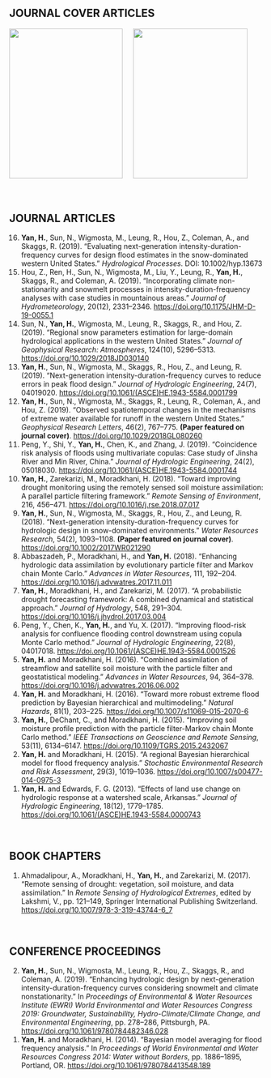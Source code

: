 ## JOURNAL COVER ARTICLES
<a href="https://doi.org/10.1029/2018GL080260" style="text-decoration:none"><img src="https://i.ibb.co/Z14spyX/GRL.png" class="image2"  width="224.36" height="295.75" align="left" border="0" style="border-style: none;"> </a> &emsp;
<a href="https://doi.org/10.1002/2017WR021290" style="text-decoration:none"><img src="https://image.ibb.co/bwqUad/wrr.png" class="image2"  width="225.55" height="295.75" border="0" style="border-style: none;"> </a> &emsp;<br /> <br /> <br /> 

## JOURNAL ARTICLES 
<ol reversed>
  <li><strong>Yan, H.</strong>, Sun, N., Wigmosta, M., Leung, R., Hou, Z., Coleman, A., and Skaggs, R. (2019). “Evaluating next-generation intensity-duration-frequency curves for design flood estimates in the snow-dominated western United States.” <em>Hydrological Processes</em>. DOI: 10.1002/hyp.13673
  <li>Hou, Z., Ren, H., Sun, N., Wigmosta, M., Liu, Y., Leung, R., <strong>Yan, H.</strong>, Skaggs, R., and Coleman, A. (2019). “Incorporating climate non-stationarity and snowmelt processes in intensity-duration-frequency analyses with case studies in mountainous areas.” <em>Journal of Hydrometeorology</em>, 20(12), 2331–2346. <a href=" https://doi.org/10.1175/JHM-D-19-0055.1">https://doi.org/10.1175/JHM-D-19-0055.1</a></li>  
 <li>Sun, N., <strong>Yan, H.</strong>, Wigmosta, M., Leung, R., Skaggs, R., and Hou, Z. (2019). “Regional snow parameters estimation for large-domain hydrological applications in the western United States.” <em>Journal of Geophysical Research: Atmospheres</em>, 124(10), 5296–5313. <a href=" https://doi.org/10.1029/2018JD030140">https://doi.org/10.1029/2018JD030140</a></li>    
 <li><strong>Yan, H.</strong>, Sun, N., Wigmosta, M., Skaggs, R., Hou, Z., and Leung, R. (2019). “Next-generation intensity-duration-frequency curves to reduce errors in peak flood design.” <em>Journal of Hydrologic Engineering</em>, 24(7), 04019020. <a href=" https://doi.org/10.1061/(ASCE)HE.1943-5584.0001799">https://doi.org/10.1061/(ASCE)HE.1943-5584.0001799</a></li>    
  <li><strong>Yan, H.</strong>, Sun, N., Wigmosta, M., Skaggs, R., Leung, R., Coleman, A., and Hou, Z. (2019). “Observed spatiotemporal changes in the mechanisms of extreme water available for runoff in the western United States.” <em>Geophysical Research Letters</em>, 46(2), 767–775. <strong>(Paper featured on journal cover)</strong>. <a href="https://doi.org/10.1029/2018GL080260">https://doi.org/10.1029/2018GL080260</a></li>
  <li>Peng, Y., Shi, Y., <strong>Yan, H.</strong>, Chen, K., and Zhang, J. (2019). “Coincidence risk analysis of floods using multivariate copulas: Case study of Jinsha River and Min River, China.” <em>Journal of Hydrologic Engineering</em>, 24(2), 05018030. <a href="https://doi.org/10.1061/(ASCE)HE.1943-5584.0001744">https://doi.org/10.1061/(ASCE)HE.1943-5584.0001744</a></li>  
 <li><strong>Yan, H.</strong>, Zarekarizi, M., Moradkhani, H. (2018). “Toward improving drought monitoring using the remotely sensed soil moisture assimilation: A parallel particle filtering framework.” <em>Remote Sensing of Environment</em>, 216, 456–471. <a href="https://doi.org/10.1016/j.rse.2018.07.017">https://doi.org/10.1016/j.rse.2018.07.017</a></li>  
  <li><strong>Yan, H.</strong>, Sun, N., Wigmosta, M., Skaggs, R., Hou, Z., and Leung, R. (2018). “Next-generation intensity-duration-frequency curves for hydrologic design in snow-dominated environments.” <em>Water Resources Research</em>, 54(2), 1093–1108. <strong>(Paper featured on journal cover)</strong>. <a href="https://doi.org/10.1002/2017WR021290">https://doi.org/10.1002/2017WR021290</a></li>
  <li>Abbaszadeh, P., Moradkhani, H., and <strong>Yan, H.</strong> (2018). “Enhancing hydrologic data assimilation by evolutionary particle filter and Markov chain Monte Carlo.” <em>Advances in Water Resources</em>, 111, 192–204. <a href="https://doi.org/10.1016/j.advwatres.2017.11.011">https://doi.org/10.1016/j.advwatres.2017.11.011</a></li>
  <li><strong>Yan, H.</strong>, Moradkhani, H., and Zarekarizi, M. (2017). “A probabilistic drought forecasting framework: A combined dynamical and statistical approach.” <em>Journal of Hydrology</em>, 548, 291–304. <a href="https://doi.org/10.1016/j.jhydrol.2017.03.004">https://doi.org/10.1016/j.jhydrol.2017.03.004</a></li>
  <li>Peng, Y., Chen, K., <strong>Yan, H.</strong>, and Yu, X. (2017). “Improving flood-risk analysis for confluence flooding control downstream using copula Monte Carlo method.” <em>Journal of Hydrologic Engineering</em>, 22(8), 04017018. <a href="https://doi.org/10.1061/(ASCE)HE.1943-5584.0001526">https://doi.org/10.1061/(ASCE)HE.1943-5584.0001526</a></li>
  <li><strong>Yan, H.</strong> and Moradkhani, H. (2016). “Combined assimilation of streamflow and satellite soil moisture with the particle filter and geostatistical modeling.” <em>Advances in Water Resources</em>, 94, 364–378. <a href="https://doi.org/10.1016/j.advwatres.2016.06.002">https://doi.org/10.1016/j.advwatres.2016.06.002</a></li>
  <li><strong>Yan, H.</strong> and Moradkhani, H. (2016). “Toward more robust extreme flood prediction by Bayesian hierarchical and multimodeling.” <em>Natural Hazards</em>, 81(1), 203–225. <a href="https://doi.org/10.1007/s11069-015-2070-6">https://doi.org/10.1007/s11069-015-2070-6</a></li>
  <li><strong>Yan, H.</strong>, DeChant, C., and Moradkhani, H. (2015). “Improving soil moisture profile prediction with the particle filter-Markov chain Monte Carlo method.” <em>IEEE Transactions on Geoscience and Remote Sensing</em>, 53(11), 6134–6147. <a href="https://doi.org/10.1109/TGRS.2015.2432067">https://doi.org/10.1109/TGRS.2015.2432067</a></li>
  <li><strong>Yan, H.</strong> and Moradkhani, H. (2015). “A regional Bayesian hierarchical model for flood frequency analysis.” <em>Stochastic Environmental Research and Risk Assessment</em>, 29(3), 1019–1036. <a href="https://doi.org/10.1007/s00477-014-0975-3">https://doi.org/10.1007/s00477-014-0975-3</a></li>
  <li><strong>Yan, H.</strong> and Edwards, F. G. (2013). “Effects of land use change on hydrologic response at a watershed scale, Arkansas.” <em>Journal of Hydrologic Engineering</em>, 18(12), 1779–1785. <a href="https://doi.org/10.1061/(ASCE)HE.1943-5584.0000743">https://doi.org/10.1061/(ASCE)HE.1943-5584.0000743</a></li>
</ol>
<br /> 

## BOOK CHAPTERS
<ol reversed>
  <li>Ahmadalipour, A., Moradkhani, H., <strong>Yan, H.</strong>, and Zarekarizi, M. (2017). “Remote sensing of drought: vegetation, soil moisture, and data assimilation.” In <em>Remote Sensing of Hydrological Extremes</em>, edited by Lakshmi, V., pp. 121–149, Springer International Publishing Switzerland. <a href="https://doi.org/10.1007/978-3-319-43744-6_7">https://doi.org/10.1007/978-3-319-43744-6_7</a></li>
</ol>
<br /> 

## CONFERENCE PROCEEDINGS
<ol reversed>
 <li><strong>Yan, H.</strong>, Sun, N., Wigmosta, M., Leung, R., Hou, Z., Skaggs, R., and Coleman, A. (2019). “Enhancing hydrologic design by next-generation intensity-duration-frequency curves considering snowmelt and climate nonstationarity.” In <em>Proceedings of Environmental & Water Resources Institute (EWRI) World Environmental and Water Resources Congress 2019: Groundwater, Sustainability, Hydro-Climate/Climate Change, and Environmental Engineering</em>, pp. 278–286, Pittsburgh, PA. <a href="https://doi.org/10.1061/9780784482346.028">https://doi.org/10.1061/9780784482346.028</a></li>
  <li><strong>Yan, H.</strong> and Moradkhani, H. (2014). “Bayesian model averaging for flood frequency analysis.” In <em>Proceedings of World Environmental and Water Resources Congress 2014: Water without Borders</em>, pp. 1886–1895, Portland, OR. <a href="https://doi.org/10.1061/9780784413548.189">https://doi.org/10.1061/9780784413548.189</a></li>
</ol>








